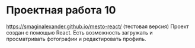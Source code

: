 # Проектная работа 10
https://smaginalexander.github.io/mesto-react/ (тестовая версия)
Проект создан с помощью React. Есть возможность загружать и просматривать фотографии и редактировать профиль.


